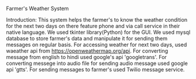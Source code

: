 Farmer's Weather System

Introduction:
This system helps the farmer's to know the weather condition for the next two days on there feature phone and via call service in their native language.
We used tkinter library(Python) for the GUI.
We used mysql database to store farmer's data and manipulate it for sending them messages on regular basis.
For accessing weather for next two days, used waeather api from https://openweathermap.org/api.
For converting message from english to hindi used google's api 'googletrans'.
For converting messege into audio file for sending audio message used google api 'gtts'.
For sending messages to farmer's used Twilio message service.
